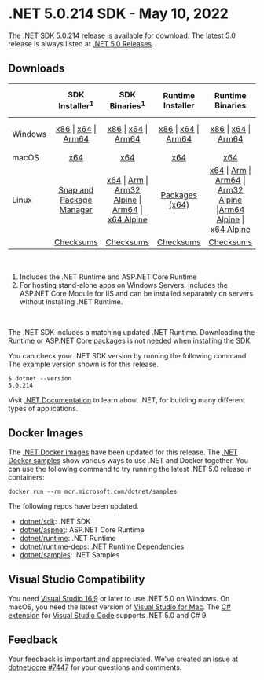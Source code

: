 # .NET 5.0.214 SDK - May 10, 2022

The .NET SDK 5.0.214 release is available for download. The latest 5.0 release is always listed at [.NET 5.0 Releases](../README.md).

## Downloads

|           | SDK Installer<sup>1</sup>                        | SDK Binaries<sup>1</sup>                 | Runtime Installer                                        | Runtime Binaries                                 | ASP.NET Core Runtime           |Windows Desktop Runtime          |
| --------- | :------------------------------------------:     | :----------------------:                 | :---------------------------:                            | :-------------------------:                      | :-----------------:            | :-----------------:            |
| Windows   | [x86][dotnet-sdk-win-x86.exe] \| [x64][dotnet-sdk-win-x64.exe] \| [Arm64][dotnet-sdk-win-arm64.exe] | [x86][dotnet-sdk-win-x86.zip] \| [x64][dotnet-sdk-win-x64.zip] \|  [Arm64][dotnet-sdk-win-arm64.zip] | [x86][dotnet-runtime-win-x86.exe] \| [x64][dotnet-runtime-win-x64.exe] \| [Arm64][dotnet-runtime-win-arm64.exe] | [x86][dotnet-runtime-win-x86.zip] \| [x64][dotnet-runtime-win-x64.zip] \| [Arm64][dotnet-runtime-win-arm64.zip] | [x86][aspnetcore-runtime-win-x86.exe] \| [x64][aspnetcore-runtime-win-x64.exe] \|<br> [Hosting Bundle][dotnet-hosting-win.exe]<sup>2</sup> | [x86][windowsdesktop-runtime-win-x86.exe] \| [x64][windowsdesktop-runtime-win-x64.exe]  \| [Arm64][windowsdesktop-runtime-win-arm64.exe] |
| macOS     | [x64][dotnet-sdk-osx-x64.pkg]  | [x64][dotnet-sdk-osx-x64.tar.gz]     | [x64][dotnet-runtime-osx-x64.pkg] | [x64][dotnet-runtime-osx-x64.tar.gz] | [x64][aspnetcore-runtime-osx-x64.tar.gz] | - |<sup>1</sup>
| Linux     |  [Snap and Package Manager](../install-linux.md)  | [x64][dotnet-sdk-linux-x64.tar.gz] \| [Arm][dotnet-sdk-linux-arm.tar.gz] \| [Arm32 Alpine][dotnet-sdk-linux-musl-arm.tar.gz] \| [Arm64][dotnet-sdk-linux-arm64.tar.gz] \| [x64 Alpine][dotnet-sdk-linux-musl-x64.tar.gz] | [Packages (x64)][linux-packages] | [x64][dotnet-runtime-linux-x64.tar.gz] \| [Arm][dotnet-runtime-linux-arm.tar.gz] \| [Arm64][dotnet-runtime-linux-arm64.tar.gz] \| [Arm32 Alpine][dotnet-runtime-linux-musl-arm.tar.gz]  \|[Arm64 Alpine][dotnet-runtime-linux-musl-arm64.tar.gz] \| [x64 Alpine][dotnet-runtime-linux-musl-x64.tar.gz] | [x64][aspnetcore-runtime-linux-x64.tar.gz]<sup>1</sup>  \| [Arm][aspnetcore-runtime-linux-arm.tar.gz]<sup>1</sup> \| [Arm64][aspnetcore-runtime-linux-arm64.tar.gz]<sup>1</sup> \| [x64 Alpine][aspnetcore-runtime-linux-musl-x64.tar.gz] | - | <sup>1</sup> |
|  | [Checksums][checksums-sdk]                             | [Checksums][checksums-sdk]                                      | [Checksums][checksums-runtime]                             | [Checksums][checksums-runtime]  | [Checksums][checksums-runtime]  | [Checksums][checksums-runtime]

</br>

1. Includes the .NET Runtime and ASP.NET Core Runtime
2. For hosting stand-alone apps on Windows Servers. Includes the ASP.NET Core Module for IIS and can be installed separately on servers without installing .NET Runtime.

</br>

The .NET SDK includes a matching updated .NET Runtime. Downloading the Runtime or ASP.NET Core packages is not needed when installing the SDK.

You can check your .NET SDK version by running the following command. The example version shown is for this release.

```console
$ dotnet --version
5.0.214
```
Visit [.NET Documentation](https://docs.microsoft.com/dotnet/core/) to learn about .NET, for building many different types of applications.

## Docker Images

The [.NET Docker images](https://hub.docker.com/_/microsoft-dotnet) have been updated for this release. The [.NET Docker samples](https://github.com/dotnet/dotnet-docker/blob/main/samples/README.md) show various ways to use .NET and Docker together. You can use the following command to try running the latest .NET 5.0 release in containers:

```console
docker run --rm mcr.microsoft.com/dotnet/samples
```

The following repos have been updated.

* [dotnet/sdk](https://hub.docker.com/_/microsoft-dotnet-sdk/): .NET SDK
* [dotnet/aspnet](https://hub.docker.com/_/microsoft-dotnet-aspnet/): ASP.NET Core Runtime
* [dotnet/runtime](https://hub.docker.com/_/microsoft-dotnet-runtime/): .NET Runtime
* [dotnet/runtime-deps](https://hub.docker.com/_/microsoft-dotnet-runtime-deps/): .NET Runtime Dependencies
* [dotnet/samples](https://hub.docker.com/_/microsoft-dotnet-samples/): .NET Samples


## Visual Studio Compatibility

You need [Visual Studio 16.9](https://visualstudio.microsoft.com) or later to use .NET 5.0 on Windows. On macOS, you need the latest version of [Visual Studio for Mac](https://visualstudio.microsoft.com/vs/mac/). The [C# extension](https://code.visualstudio.com/docs/languages/dotnet) for [Visual Studio Code](https://code.visualstudio.com/) supports .NET 5.0 and C# 9.


## Feedback

Your feedback is important and appreciated. We've created an issue at [dotnet/core #7447](https://github.com/dotnet/core/issues/7447) for your questions and comments.


[blob-runtime]: https://dotnetcli.blob.core.windows.net/dotnet/Runtime/
[blob-sdk]: https://dotnetcli.blob.core.windows.net/dotnet/Sdk/
[release-notes]: https://github.com/dotnet/core/blob/main/release-notes/5.0/5.0.17/5.0.17.md

[checksums-runtime]: https://dotnetcli.blob.core.windows.net/dotnet/checksums/5.0.17-sha.txt
[checksums-sdk]: https://dotnetcli.blob.core.windows.net/dotnet/checksums/5.0.17-sha.txt

[linux-install]: https://docs.microsoft.com/dotnet/core/install/linux
[linux-setup]: https://github.com/dotnet/core/blob/main/Documentation/linux-setup.md

[dotnet-blog]:  https://devblogs.microsoft.com/dotnet/may-2022-updates/

[sdk_bugs]: https://github.com/dotnet/sdk/issues?q=is%3Aissue+is%3Aclosed+milestone%3A5.0.17xx+is%3Aclosed

[linux-packages]: ../install-linux.md



[//]: # ( Runtime 5.0.17)
[dotnet-runtime-linux-arm.tar.gz]: https://download.visualstudio.microsoft.com/download/pr/bf63c6b3-686f-42c1-bc6c-7d4fa5aa419c/cf21a114adde9ecbc66f17a693562c4f/dotnet-runtime-5.0.17-linux-arm.tar.gz
[dotnet-runtime-linux-arm64.tar.gz]: https://download.visualstudio.microsoft.com/download/pr/6690730f-cf10-40f1-9d4d-4c0d002f22d0/e117133858f190c169873200b8d7b9d7/dotnet-runtime-5.0.17-linux-arm64.tar.gz
[dotnet-runtime-linux-musl-arm.tar.gz]: https://download.visualstudio.microsoft.com/download/pr/e24a7d87-8916-4bc0-bf50-4c8cb5b0c598/3031b1cc288d613dd15bebe939770777/dotnet-runtime-5.0.17-linux-musl-arm.tar.gz
[dotnet-runtime-linux-musl-arm64.tar.gz]: https://download.visualstudio.microsoft.com/download/pr/4e5b8142-9035-4272-a85f-83d034c3385d/d2ed6ce8059e409390db4753d4964566/dotnet-runtime-5.0.17-linux-musl-arm64.tar.gz
[dotnet-runtime-linux-musl-x64.tar.gz]: https://download.visualstudio.microsoft.com/download/pr/ca2c996c-0de8-475c-a825-06e50947315f/dd638d00b482dde611149913befec583/dotnet-runtime-5.0.17-linux-musl-x64.tar.gz
[dotnet-runtime-linux-x64.tar.gz]: https://download.visualstudio.microsoft.com/download/pr/e77438f6-865f-45e0-9a52-3e4b04aa609f/024a880ed4bfbfd3b9f222fec0b6aaff/dotnet-runtime-5.0.17-linux-x64.tar.gz
[dotnet-runtime-osx-x64.pkg]: https://download.visualstudio.microsoft.com/download/pr/440c881c-037e-4b52-8864-9f8f29fccce2/c0ddeeed8c6ded143d6e603290031cba/dotnet-runtime-5.0.17-osx-x64.pkg
[dotnet-runtime-osx-x64.tar.gz]: https://download.visualstudio.microsoft.com/download/pr/39326cf0-dc7f-42a3-9f7a-fe30c75c7a7f/33cbce552148e13d47120fe4502f5b5e/dotnet-runtime-5.0.17-osx-x64.tar.gz
[dotnet-runtime-win-arm64.exe]: https://download.visualstudio.microsoft.com/download/pr/b4d54071-c4ad-4ccb-a5c2-ecd51f414b03/29c661cf0fef3d4084e19e08b50629b3/dotnet-runtime-5.0.17-win-arm64.exe
[dotnet-runtime-win-arm64.zip]: https://download.visualstudio.microsoft.com/download/pr/5c3d6f54-3ada-4279-8b16-1f5076579153/013ac95db947899e1ee545287771f513/dotnet-runtime-5.0.17-win-arm64.zip
[dotnet-runtime-win-x64.exe]: https://download.visualstudio.microsoft.com/download/pr/a0832b5a-6900-442b-af79-6ffddddd6ba4/e2df0b25dd851ee0b38a86947dd0e42e/dotnet-runtime-5.0.17-win-x64.exe
[dotnet-runtime-win-x64.zip]: https://download.visualstudio.microsoft.com/download/pr/a81ee543-fafc-4c62-85a6-c9eab5d0ef8d/a533bf7448b59bf05788b18faada5311/dotnet-runtime-5.0.17-win-x64.zip
[dotnet-runtime-win-x86.exe]: https://download.visualstudio.microsoft.com/download/pr/54683c13-6b04-4d7d-b4d4-1f055b50ea43/e99048e2840d57040e8312058853a5b9/dotnet-runtime-5.0.17-win-x86.exe
[dotnet-runtime-win-x86.zip]: https://download.visualstudio.microsoft.com/download/pr/af4e7d6a-2484-4288-80a6-2e96b06e4331/c303434225858e18f08fca2ef166c634/dotnet-runtime-5.0.17-win-x86.zip

[//]: # ( WindowsDesktop 5.0.17)
[windowsdesktop-runtime-win-arm64.exe]: https://download.visualstudio.microsoft.com/download/pr/be25784a-4231-4c53-ba6e-869166ef523f/9602c6c0d358d31dc710fd0573fc39e0/windowsdesktop-runtime-5.0.17-win-arm64.exe
[windowsdesktop-runtime-win-x64.exe]: https://download.visualstudio.microsoft.com/download/pr/3aa4e942-42cd-4bf5-afe7-fc23bd9c69c5/64da54c8864e473c19a7d3de15790418/windowsdesktop-runtime-5.0.17-win-x64.exe
[windowsdesktop-runtime-win-x86.exe]: https://download.visualstudio.microsoft.com/download/pr/b6fe5f2a-95f4-46f1-9824-f5994f10bc69/db5ec9b47ec877b5276f83a185fdb6a0/windowsdesktop-runtime-5.0.17-win-x86.exe

[//]: # ( ASP 5.0.17)
[aspnetcore-runtime-linux-arm.tar.gz]: https://download.visualstudio.microsoft.com/download/pr/b0a08e01-2992-45d1-9f93-3b9d538bb007/eb834b9711f525447d3178627983bc14/aspnetcore-runtime-5.0.17-linux-arm.tar.gz
[aspnetcore-runtime-linux-arm64.tar.gz]: https://download.visualstudio.microsoft.com/download/pr/6eb8aee2-cbea-4c4f-9bb9-ea6229ec229b/d6c438e5071c359ad995134f0a33e731/aspnetcore-runtime-5.0.17-linux-arm64.tar.gz
[aspnetcore-runtime-linux-musl-arm.tar.gz]: https://download.visualstudio.microsoft.com/download/pr/d691fafb-e082-4deb-b623-1d4cf2a6eaf7/9f0512cbb44b249dc2bf0da4df707565/aspnetcore-runtime-5.0.17-linux-musl-arm.tar.gz
[aspnetcore-runtime-linux-musl-arm64.tar.gz]: https://download.visualstudio.microsoft.com/download/pr/86c52cb6-b879-4f4e-8915-5c0deff38459/f245b67571115bf920f61d272a087213/aspnetcore-runtime-5.0.17-linux-musl-arm64.tar.gz
[aspnetcore-runtime-linux-musl-x64.tar.gz]: https://download.visualstudio.microsoft.com/download/pr/3ab34ea5-4c97-4fa1-8d36-c077b3e57cdc/d4caf10e195b3e5fe1a1879005685ee8/aspnetcore-runtime-5.0.17-linux-musl-x64.tar.gz
[aspnetcore-runtime-linux-x64.tar.gz]: https://download.visualstudio.microsoft.com/download/pr/a2b96f83-e22a-4fa6-a10e-709b3effac9a/0d6ade6c0ceebc8ef7dbf2b1a6d86f17/aspnetcore-runtime-5.0.17-linux-x64.tar.gz
[aspnetcore-runtime-osx-x64.tar.gz]: https://download.visualstudio.microsoft.com/download/pr/25e4817f-6fd0-46dc-be0d-d819445bac5c/a8fa228c872df683741c8a79745f8fb3/aspnetcore-runtime-5.0.17-osx-x64.tar.gz
[aspnetcore-runtime-win-arm64.zip]: https://download.visualstudio.microsoft.com/download/pr/79d9f1f9-6680-4c2e-b4b0-1e74d4da6754/93394e9d60939b24332f9e740bb6689b/aspnetcore-runtime-5.0.17-win-arm64.zip
[aspnetcore-runtime-win-x64.exe]: https://download.visualstudio.microsoft.com/download/pr/3789ec90-2717-424f-8b9c-3adbbcea6c16/2085cc5ff077b8789ff938015392e406/aspnetcore-runtime-5.0.17-win-x64.exe
[aspnetcore-runtime-win-x64.zip]: https://download.visualstudio.microsoft.com/download/pr/7e7aaaf4-810a-4735-b2da-b223c36148b6/51fb55fee20654c3d0ac6aa2e9f46f08/aspnetcore-runtime-5.0.17-win-x64.zip
[aspnetcore-runtime-win-x86.exe]: https://download.visualstudio.microsoft.com/download/pr/4bfa247d-321d-4b29-a34b-62320849059b/8df7a17d9aad4044efe9b5b1c423e82c/aspnetcore-runtime-5.0.17-win-x86.exe
[aspnetcore-runtime-win-x86.zip]: https://download.visualstudio.microsoft.com/download/pr/953fa44d-909a-44bf-9910-3f1264a8643b/c403fe79c13dfbcfe45aa1edbfe4a235/aspnetcore-runtime-5.0.17-win-x86.zip
[dotnet-hosting-win.exe]: https://download.visualstudio.microsoft.com/download/pr/05726c49-3a3d-4862-9ff8-0660d9dc3c52/71c295f9287faad89e2d3233a38b44fb/dotnet-hosting-5.0.17-win.exe

[//]: # ( SDK 5.0.214)
[dotnet-sdk-linux-arm.tar.gz]: https://download.visualstudio.microsoft.com/download/pr/5604fe70-f3ea-49ff-95a3-1f658060ca65/79d6d81819908293b428d812f9809a5f/dotnet-sdk-5.0.214-linux-arm.tar.gz
[dotnet-sdk-linux-arm64.tar.gz]: https://download.visualstudio.microsoft.com/download/pr/83006399-ad76-444d-8bfe-11793e352607/d953e97b15021bb394cd7bedca823128/dotnet-sdk-5.0.214-linux-arm64.tar.gz
[dotnet-sdk-linux-musl-arm.tar.gz]: https://download.visualstudio.microsoft.com/download/pr/912b605f-61c4-4aef-9c27-a2789fcea073/f2820eb137c3a3ea372330a7affab5d7/dotnet-sdk-5.0.214-linux-musl-arm.tar.gz
[dotnet-sdk-linux-musl-arm64.tar.gz]: https://download.visualstudio.microsoft.com/download/pr/17d098f8-aef7-40d6-8079-9589eb01a3af/7c5aee9ef97ce647d4b6c6fef4721815/dotnet-sdk-5.0.214-linux-musl-arm64.tar.gz
[dotnet-sdk-linux-musl-x64.tar.gz]: https://download.visualstudio.microsoft.com/download/pr/0228f712-eee4-46c3-887e-8922ef60c2ab/05391428b83e85ccfbccc5b1dbf893bf/dotnet-sdk-5.0.214-linux-musl-x64.tar.gz
[dotnet-sdk-linux-x64.tar.gz]: https://download.visualstudio.microsoft.com/download/pr/ef618d0c-445f-49ac-931e-88c2b394732f/9e9bb4f57755e4e25b268f3085d32eb5/dotnet-sdk-5.0.214-linux-x64.tar.gz
[dotnet-sdk-linux-x64.zip]: https://download.visualstudio.microsoft.com/download/pr/41d1708d-4ec2-4912-a5ba-51c5cd7722e8/4a13fdac8efb0ec86b16e7ce525515d3/dotnet-sdk-5.0.214-linux-x64.zip
[dotnet-sdk-osx-x64.pkg]: https://download.visualstudio.microsoft.com/download/pr/c0259668-75cc-4d6f-9eb3-9e5a4a7f636d/8270a22e144dbe7eeb7ce4f3059ac60d/dotnet-sdk-5.0.214-osx-x64.pkg
[dotnet-sdk-osx-x64.tar.gz]: https://download.visualstudio.microsoft.com/download/pr/7fdbf34b-9133-4804-bc54-eb5f242ddf41/769d8512380e914d04b5e3374869b68f/dotnet-sdk-5.0.214-osx-x64.tar.gz
[dotnet-sdk-win-arm64.exe]: https://download.visualstudio.microsoft.com/download/pr/ebaa7374-df31-4b9d-9604-c13388a95ad3/548cdf719be5d257c38c174c8f5c035a/dotnet-sdk-5.0.214-win-arm64.exe
[dotnet-sdk-win-arm64.zip]: https://download.visualstudio.microsoft.com/download/pr/68ae87aa-f9f8-4622-bfcb-65d7e1693f19/f1c1e463ae8a0281e5f571fbd5fee53e/dotnet-sdk-5.0.214-win-arm64.zip
[dotnet-sdk-win-x64.exe]: https://download.visualstudio.microsoft.com/download/pr/e6286410-ce5c-4228-91ce-f1391df985e3/0300560816e12832f604eeff242c72bc/dotnet-sdk-5.0.214-win-x64.exe
[dotnet-sdk-win-x64.zip]: https://download.visualstudio.microsoft.com/download/pr/cfdaec20-231f-45e3-add2-58ee5b900fe7/3e675b04c7404714653e80f2d3dc3a09/dotnet-sdk-5.0.214-win-x64.zip
[dotnet-sdk-win-x86.exe]: https://download.visualstudio.microsoft.com/download/pr/5b927b92-03ff-49df-ac0f-20f948002124/fb487ea62fad000cffdfe208355dc325/dotnet-sdk-5.0.214-win-x86.exe
[dotnet-sdk-win-x86.zip]: https://download.visualstudio.microsoft.com/download/pr/ed700a25-e7c2-4d0b-9337-2f1be80bdf18/fee456f04ff889a539db6d2d7aea7f30/dotnet-sdk-5.0.214-win-x86.zip
